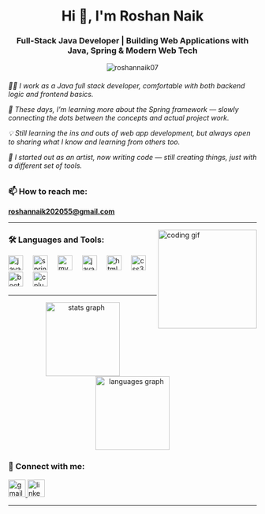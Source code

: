 <h1 align="center">Hi 👋, I'm Roshan Naik</h1>
<h3 align="center">Full-Stack Java Developer | Building Web Applications with Java, Spring & Modern Web Tech</h3>

<p align="center"> <img src="https://komarev.com/ghpvc/?username=roshannaik07&label=Profile%20views&color=0e75b6&style=flat" alt="roshannaik07" /> </p>

<h6 align="left">
  
👨‍💻 I work as a Java full stack developer, comfortable with both backend logic and frontend basics.

🌱 These days, I’m learning more about the Spring framework — slowly connecting the dots between the concepts and actual project work.

💡 Still learning the ins and outs of web app development, but always open to sharing what I know and learning from others too.

🎨 I started out as an artist, now writing code — still creating things, just with a different set of tools.
</h6>

### 📫 How to reach me:
**roshannaik202055@gmail.com**

---

<img align="right" height="200" src="https://www.pratishkhandelwal.in/static/media/logo.cf8b869a5a08ed1978ad.gif" alt="coding gif" />

### 🛠️ Languages and Tools:

<div align="left">
  <img src="https://cdn.jsdelivr.net/gh/devicons/devicon/icons/java/java-original.svg" height="30" alt="java" />
  <img width="12" />
  <img src="https://www.vectorlogo.zone/logos/springio/springio-icon.svg" height="30" alt="spring" />
  <img width="12" />
  <img src="https://cdn.jsdelivr.net/gh/devicons/devicon/icons/mysql/mysql-original.svg" height="30" alt="mysql" />
  <img width="12" />
  <img src="https://cdn.jsdelivr.net/gh/devicons/devicon/icons/javascript/javascript-original.svg" height="30" alt="javascript" />
  <img width="12" />
  <img src="https://cdn.jsdelivr.net/gh/devicons/devicon/icons/html5/html5-original.svg" height="30" alt="html5" />
  <img width="12" />
  <img src="https://cdn.jsdelivr.net/gh/devicons/devicon/icons/css3/css3-original.svg" height="30" alt="css3" />
  <img width="12" />
  <img src="https://cdn.jsdelivr.net/gh/devicons/devicon/icons/bootstrap/bootstrap-plain.svg" height="30" alt="bootstrap" />
  <img width="12" />
  <img src="https://cdn.jsdelivr.net/gh/devicons/devicon/icons/cplusplus/cplusplus-original.svg" height="30" alt="cplusplus" />
</div>

---
<div align="center">
  <img src="https://github-readme-stats.vercel.app/api?username=roshannaik07&hide_title=false&hide_rank=false&show_icons=true&include_all_commits=true&count_private=true&disable_animations=false&theme=dracula&locale=en&hide_border=false" height="150" alt="stats graph" />
  <img src="https://github-readme-stats.vercel.app/api/top-langs?username=roshannaik07&locale=en&hide_title=false&layout=compact&card_width=320&langs_count=5&theme=dracula&hide_border=false" height="150" alt="languages graph" />
</div>

### 🔗 Connect with me:

<p align="left">
  <a href="mailto:roshannaik202055@gmail.com">
    <img src="https://img.shields.io/static/v1?message=Gmail&logo=gmail&label=&color=D14836&logoColor=white&labelColor=&style=for-the-badge" height="35" alt="gmail" />
  </a>
  <a href="https://www.linkedin.com/in/roshan-s-naik-550594239?utm_source=share&utm_campaign=share_via&utm_content=profile&utm_medium=android_app" target="_blank">
    <img src="https://img.shields.io/static/v1?message=LinkedIn&logo=linkedin&label=&color=0077B5&logoColor=white&labelColor=&style=for-the-badge" height="35" alt="linkedin" />
  </a>
</p>

---

<br clear="both" />


